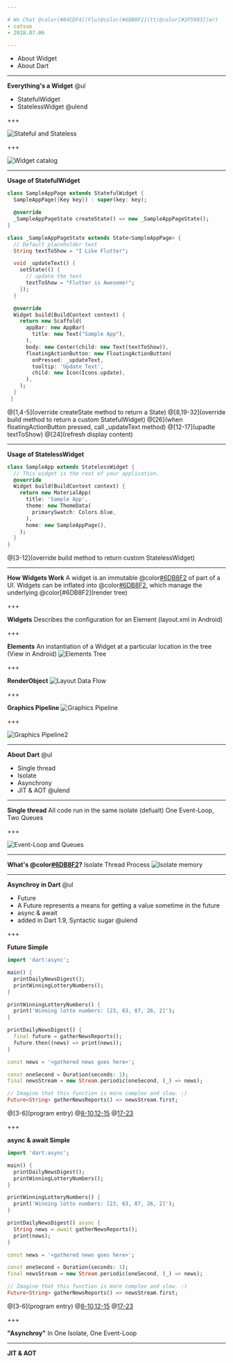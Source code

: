 ```yaml
---

# We Chat @color[#84CDF4](Flu)@color[#6DB8F2](tt)@color[#2F5993](er)
- catsuo
- 2018.07.06

---
```


- About Widget
- About Dart

---

**Everything's a Widget**
@ul
- StatefulWidget
- StatelessWidget
@ulend

+++

![Stateful and Stateless](assets/chatflutter/img/stateful_stateless.png)

+++

![Widget catalog](assets/chatflutter/img/catalog.png)

---

**Usage of StatefulWidget**
```dart
class SampleAppPage extends StatefulWidget {
  SampleAppPage({Key key}) : super(key: key);

  @override
  _SampleAppPageState createState() => new _SampleAppPageState();
}

class _SampleAppPageState extends State<SampleAppPage> {
  // Default placeholder text
  String textToShow = "I Like Flutter";

  void _updateText() {
    setState(() {
      // update the text
      textToShow = "Flutter is Awesome!";
    });
  }

  @override
  Widget build(BuildContext context) {
    return new Scaffold(
      appBar: new AppBar(
        title: new Text("Sample App"),
      ),
      body: new Center(child: new Text(textToShow)),
      floatingActionButton: new FloatingActionButton(
        onPressed: _updateText,
        tooltip: 'Update Text',
        child: new Icon(Icons.update),
      ),
    );
  }
 }
```
@[1,4-5](override createState method to return a State)
@[8,19-32](override build method to return a custom StatefulWidget)
@[26](when floatingActionButton pressed, call _updateText method)
@[12-17](upadte textToShow)
@[24](refresh display content)

---

**Usage of StatelessWidget**
```dart
class SampleApp extends StatelessWidget {
  // This widget is the root of your application.
  @override
  Widget build(BuildContext context) {
    return new MaterialApp(
      title: 'Sample App',
      theme: new ThemeData(
        primarySwatch: Colors.blue,
      ),
      home: new SampleAppPage(),
    );
  }
}
```
@[3-12](override build method to return custom StatelessWidget)

---

**How Widgets Work**
A widget is an immutable @color[#6DB8F2](description) of part of a UI. Widgets can be inflated into @color[#6DB8F2](elements), which manage the underlying @color[#6DB8F2](render tree)

+++

**Widgets**
Describes the configuration for an Element
(layout.xml in Android)

+++

**Elements**
An instantiation of a Widget at a particular location in the tree
(View in Android)
![Elements Tree](assets/chatflutter/img/elements.png)

+++

**RenderObject**
![Layout Data Flow](assets/chatflutter/img/layout.png)

+++

**Graphics Pipeline**
![Graphics Pipeline](assets/chatflutter/img/graphics_pipeline.png)

+++

![Graphics Pipeline2](assets/chatflutter/img/graphics_pipeline2.png)

---

**About Dart**
@ul
- Single thread
- Isolate
- Asynchrony
- JIT & AOT
@ulend

---

**Single thread**
All code run in the same isolate (defualt)
One Event-Loop,  Two Queues

+++

![Event-Loop and Queues](assets/chatflutter/img/event_loop2.png)

---

**What's @color[#6DB8F2](Isolate)?**
Isolate Thread Process
![Isolate memory]()

---

**Asynchroy in Dart**
@ul
- Future 
 - A Future represents a means for getting a value sometime in the future
- async & await
 - added in Dart 1.9, Syntactic sugar
@ulend

+++

**Future Simple**
```dart
import 'dart:async';

main() {
  printDailyNewsDigest();
  printWinningLotteryNumbers();
}

printWinningLotteryNumbers() {
  print('Winning lotto numbers: [23, 63, 87, 26, 2]');
}

printDailyNewsDigest() {
  final future = gatherNewsReports();
  future.then((news) => print(news));
}

const news = '<gathered news goes here>';

const oneSecond = Duration(seconds: 1);
final newsStream = new Stream.periodic(oneSecond, (_) => news);

// Imagine that this function is more complex and slow. :)
Future<String> gatherNewsReports() => newsStream.first;
```
@[3-6](program entry)
@[8-10,12-15]()
@[17-23]()

+++

**async & await Simple**
```dart
import 'dart:async';

main() {
  printDailyNewsDigest();
  printWinningLotteryNumbers();
}

printWinningLotteryNumbers() {
  print('Winning lotto numbers: [23, 63, 87, 26, 2]');
}

printDailyNewsDigest() async {
  String news = await gatherNewsReports();
  print(news);
}

const news = '<gathered news goes here>';

const oneSecond = Duration(seconds: 1);
final newsStream = new Stream.periodic(oneSecond, (_) => news);

// Imagine that this function is more complex and slow. :)
Future<String> gatherNewsReports() => newsStream.first;
```
@[3-6](program entry)
@[8-10,12-15]()
@[17-23]()

+++

**"Asynchroy"**
In One Isolate, One Event-Loop

---

**JIT & AOT**





